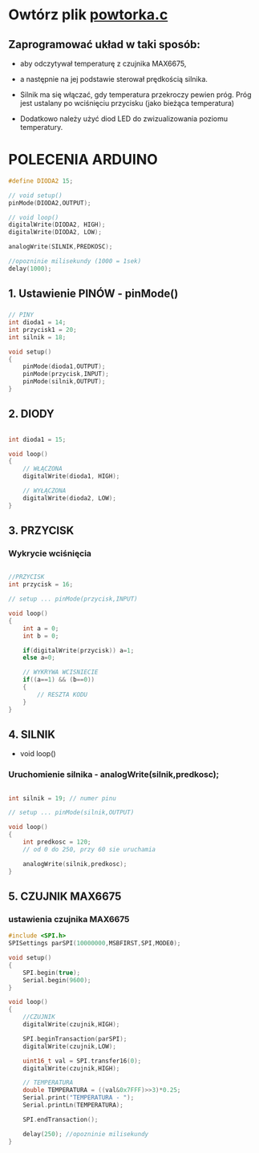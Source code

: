 
[def]: powtorka.c
# Owtórz plik [powtorka.c][def]

## Zaprogramować układ w taki sposób:

-  aby odczytywał temperaturę z czujnika MAX6675,
- a następnie na jej podstawie sterował prędkością silnika.

- Silnik ma się włączać, gdy temperatura przekroczy pewien próg.
Próg jest ustalany po wciśnięciu przycisku (jako bieżąca temperatura)

- Dodatkowo należy użyć diod LED do zwizualizowania poziomu temperatury.




# POLECENIA ARDUINO

```c
#define DIODA2 15;

// void setup()
pinMode(DIODA2,OUTPUT);

// void loop()
digitalWrite(DIODA2, HIGH);
digitalWrite(DIODA2, LOW);

analogWrite(SILNIK,PREDKOSC);

//opozninie milisekundy (1000 = 1sek)
delay(1000);


```


## 1. Ustawienie PINÓW - pinMode()

###
```c
// PINY
int dioda1 = 14;
int przycisk1 = 20;
int silnik = 18;

void setup()
{
    pinMode(dioda1,OUTPUT);
    pinMode(przycisk,INPUT);
    pinMode(silnik,OUTPUT);
}
```

## 2. DIODY


```c

int dioda1 = 15;

void loop()
{
    // WŁĄCZONA
    digitalWrite(dioda1, HIGH);

    // WYŁĄCZONA
    digitalWrite(dioda2, LOW);
}
```

## 3. PRZYCISK

### Wykrycie wciśnięcia
```c

//PRZYCISK
int przycisk = 16;

// setup ... pinMode(przycisk,INPUT)

void loop()
{
    int a = 0;
    int b = 0;

    if(digitalWrite(przycisk)) a=1;
    else a=0;

    // WYKRYWA WCISNIECIE
    if((a==1) && (b==0))
    {
        // RESZTA KODU
    }
}


```
## 4. SILNIK
- void loop()

### Uruchomienie silnika - analogWrite(silnik,predkosc);

```c

int silnik = 19; // numer pinu

// setup ... pinMode(silnik,OUTPUT)

void loop()
{
    int predkosc = 120;
    // od 0 do 250, przy 60 sie uruchamia

    analogWrite(silnik,predkosc);
}
```

## 5. CZUJNIK MAX6675

### ustawienia czujnika MAX6675
```c
#include <SPI.h>
SPISettings parSPI(10000000,MSBFIRST,SPI,MODE0);

void setup()
{
    SPI.begin(true);
    Serial.begin(9600);
}

void loop()
{
    //CZUJNIK
    digitalWrite(czujnik,HIGH);

    SPI.beginTransaction(parSPI);
    digitalWrite(czujnik,LOW);

    uint16_t val = SPI.transfer16(0);
    digitalWrite(czujnik,HIGH);

    // TEMPERATURA
    double TEMPERATURA = ((val&0x7FFF)>>3)*0.25;
    Serial.print("TEMPERATURA - ");
    Serial.printLn(TEMPERATURA);

    SPI.endTransaction();

    delay(250); //opozninie milisekundy
}


```

